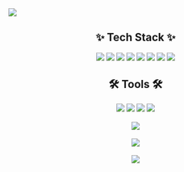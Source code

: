 <img src="https://capsule-render.vercel.app/api?type=waving&color=auto&height=210&section=header&text=hwanyb's%20Github&fontSize=50&fontColor=000" />


<h2 align="center">✨ Tech Stack ✨</h2>

<div align="center">
	<img src="https://img.shields.io/badge/HTML5-E34F26?style=flat&logo=HTML5&logoColor=white" />
	<img src="https://img.shields.io/badge/CSS3-1572B6?style=flat&logo=CSS3&logoColor=white" />
    <img src="https://img.shields.io/badge/JavaScript-F7DF1E?style=flat&logo=JavaScript&logoColor=white" />
    <img src="https://img.shields.io/badge/TypeScript-3178C6?style=flat&logo=TypeScript&logoColor=white" />
    <img src="https://img.shields.io/badge/React-61DAFB?style=flat&logo=React&logoColor=white" />
    <img src="https://img.shields.io/badge/Redux-764ABC?style=flat&logo=Redux&logoColor=white" />
    <img src="https://img.shields.io/badge/styled-DB7093?style=flat&logo=styled-components&logoColor=white" />
    <img src="https://img.shields.io/badge/Firebase-FFCA28?style=flat&logo=Firebase&logoColor=white" />
</div>

<h2 align="center">🛠 Tools 🛠</h2>

<div align="center">
	<img src="https://img.shields.io/badge/Git-F05032?style=flat&logo=Git&logoColor=white" />
	<img src="https://img.shields.io/badge/GitHub-181717?style=flat&logo=GitHub&logoColor=white" />
	<img src="https://img.shields.io/badge/VSCode-007ACC?style=flat&logo=Visual Studio Code&logoColor=white" />
	<img src="https://img.shields.io/badge/IntelliJ IDEA-000000?style=flat&logo=IntelliJ IDEA&logoColor=white" />
    <br />
    <br />    
    <img src="https://github-readme-stats.vercel.app/api/top-langs/?username=hwanyb&layout=compact">
    <br />
    <br />  
    <img src="https://github-readme-stats.vercel.app/api?username=hwanyb&show_icons=true">
    <br />
    <br />
<a href="https://hits.seeyoufarm.com"><img src="https://hits.seeyoufarm.com/api/count/incr/badge.svg?url=https%3A%2F%2Fgithub.com%2Fhwanyb%2Fhit-counter&count_bg=%2379C83D&title_bg=%23555555&icon=&icon_color=%23E7E7E7&title=hits&edge_flat=false"/></a>
</div>

